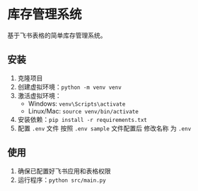 # 库存管理系统

基于飞书表格的简单库存管理系统。

## 安装

1. 克隆项目
2. 创建虚拟环境：`python -m venv venv`
3. 激活虚拟环境：
   - Windows: `venv\Scripts\activate`
   - Linux/Mac: `source venv/bin/activate`
4. 安装依赖：`pip install -r requirements.txt`
5. 配置 `.env` 文件 按照 `.env sample` 文件配置后 修改名称 为 `.env`

## 使用

1. 确保已配置好飞书应用和表格权限
2. 运行程序：`python src/main.py`